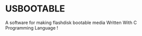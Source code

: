 # USBOOTABLE

A software for making flashdisk bootable media 
Written With C Programming Language !


